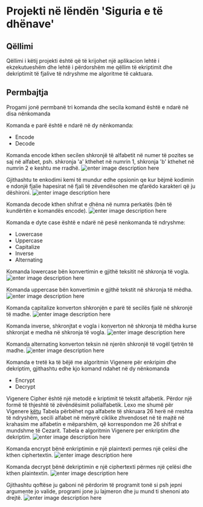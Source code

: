 # **Projekti në lëndën 'Siguria e të dhënave'**



## Qëllimi
Qëllimi i këtij projekti është që të krijohet një aplikacion lehtë i ekzekutueshëm dhe lehtë i përdorshëm me qëllim të ekriptimit dhe dekriptimit të fjalive të ndryshme me algoritme të caktuara.

## Permbajtja
Progami jonë permbanë tri komanda dhe secila komand është e ndarë në disa nënkomanda

Komanda e parë është e ndarë në dy nënkomanda:
 - Encode
 - Decode

Komanda encode kthen secilen shkronjë të alfabetit në numer të pozites se saj në alfabet, psh. shkronja 'a' kthehet në numrin 1, shkronja 'b' kthehet në numrin 2 e keshtu me rradhë. 
![enter image description here](https://images2.imagebam.com/49/78/b1/6b52d11338202361.jpg)

Gjithashtu te enkodimi kemi të mundur edhe opsionin qe kur bëjmë kodimin e ndonjë fjalie hapesirat në fjali të zëvendësohen me qfarëdo karakteri që ju dëshironi.
![enter image description here](https://images2.imagebam.com/7b/d9/3b/c22dd31338202372.jpg)

Komanda decode kthen shifrat e dhëna në numra perkatës (bën të kundërtën e komandës encode). 
![enter image description here](https://images2.imagebam.com/07/09/7a/386c761338202356.jpg)

Komanda e dyte case është e ndarë në pesë nenkomanda të ndryshme:
 - Lowercase
 - Uppercase
 - Capitalize
 - Inverse
 - Alternating

Komanda lowercase bën konvertimin e gjithë teksitit në shkronja të vogla. 
![enter image description here](https://images2.imagebam.com/2e/c9/a6/0b9c001338202369.jpg)

Komanda uppercase bën konvertimin e gjithë tekstit në shkronja të mëdha.
![enter image description here](https://images2.imagebam.com/8b/14/56/5042261338202374.jpg)

Komanda capitalize konverton shkronjën e parë të secilës fjalë në shkronjë të madhe. 
![enter image description here](https://images2.imagebam.com/ba/6c/67/6da21e1338202348.jpg)

Komanda inverse, shkronjtat e vogla i konverton në shkronja të mëdha kurse shkronjat e medha në shkronja të vogla.
![enter image description here](https://images2.imagebam.com/78/12/e1/4de12f1338202366.jpg)

Komanda alternating konverton teksin në njerën shkronjë të vogël tjetrën të madhe.
![enter image description here](https://images2.imagebam.com/d7/2d/05/3e3dc91338202344.jpg)

Komanda e tretë ka të bëjë me algoritmin Vigenere për enkripim dhe dekriptim, gjithashtu edhe kjo komand ndahet në dy nënkomanda
 - Encrypt
 - Decrypt

Vigenere Cipher është një metodë e kriptimit të tekstit alfabetik. Përdor një formë të thjeshtë të zëvëndësimit polialfabetik.
Lexo me shumë për Vigenere [këtu](https://www.braingle.com/brainteasers/codes/vigenere.php)
Tabela përbëhet nga alfabete të shkruara 26 herë në rreshta të ndryshëm, secili alfabet në mënyrë ciklike zhvendoset në të majtë në krahasim me alfabetin e mëparshëm, që korrespondon me 26 shifrat e mundshme të Cezarit.
Tabela e algoritmin Vigenere per enkriptim dhe dekriptim.
![enter image description here](https://media.springernature.com/original/springer-static/image/chp:10.1007/978-3-030-16681-6_4/MediaObjects/477735_1_En_4_Fig2_HTML.png)
 
Komanda encrypt bënë enkriptimin e një plaintexti permes një çelësi dhe kthen ciphertextin.
![enter image description here](https://images2.imagebam.com/64/6b/e8/a732071338202363.jpg)

Komanda decrypt bënë dekriptimin e një ciphertexti përmes një çelësi dhe kthen plaintextin.
![enter image description here](https://images2.imagebam.com/be/de/18/1de4641338202359.jpg)

Gjithashtu qoftëse ju gaboni në përdorim të programit tonë si psh jepni argumente jo valide, programi jone ju lajmeron dhe ju mund ti shenoni ato drejtë.
![enter image description here](https://images2.imagebam.com/ae/6c/9f/3202d31338202365.jpg)

